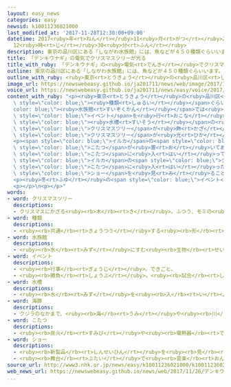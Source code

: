 ```yaml
---
layout: easy_news
categories: easy
newsid: k10011236021000
last_modified_at: '2017-11-28T12:30:00+09:00'
datetime: 2017<ruby>年<rt>ねん</rt></ruby>11<ruby>月<rt>がつ</rt></ruby>28<ruby>日<rt>にち</rt></ruby>
  12<ruby>時<rt>じ</rt></ruby>30<ruby>分<rt>ふん</rt></ruby>
description: 東京の品川区にある「しながわ水族館」には、魚などが４５０種類ぐらいいます。
title: 「デンキウナギ」の電気でクリスマスツリーが光る
title_with_ruby: 「デンキウナギ」の<ruby>電気<rt>でんき</rt></ruby>でクリスマスツリーが<ruby>光<rt>ひか</rt></ruby>る
outline: 東京の品川区にある「しながわ水族館」には、魚などが４５０種類ぐらいいます。
outline_with_ruby: <ruby>東京<rt>とうきょう</rt></ruby>の<ruby>品川区<rt>しながわく</rt></ruby>にある「しながわ<ruby>水族館<rt>すいぞくかん</rt></ruby>」には、<ruby>魚<rt>さかな</rt></ruby>などが４５０<ruby>種類<rt>しゅるい</rt></ruby>ぐらいいます。
image_url: https://newswebeasy.github.io/ja201711/news/web/image/2017/11/26/K10011236021_1711261203_1711261203_01_02.jpg
voice_url: https://newswebeasy.github.io/ja201711/news/easy/voice/2017/11/28/k10011236021000.mp3
content_with_ruby: "<p><ruby>東京<rt>とうきょう</rt></ruby>の<ruby>品川区<rt>しながわく</rt></ruby>にある「しながわ<ruby>水族館<rt>すいぞくかん</rt></ruby>」には、<ruby>魚<rt>さかな</rt></ruby>などが４５０<span\
  \ style=\"color: blue;\"><ruby>種類<rt>しゅるい</rt></ruby></span>ぐらいいます。<span style=\"\
  color: blue;\"><ruby>水族館<rt>すいぞくかん</rt></ruby></span>では<ruby>今<rt>いま</rt></ruby>、<ruby>冬<rt>ふゆ</rt></ruby>の<span\
  \ style=\"color: blue;\">イベント</span>を<ruby>行<rt>おこな</rt></ruby>っています。</p>\n<p><ruby>電気<rt>でんき</rt></ruby>を<ruby>作<rt>つく</rt></ruby>ることができる「デンキウナギ」という<ruby>魚<rt>さかな</rt></ruby>の<span\
  \ style=\"color: blue;\"><ruby>水槽<rt>すいそう</rt></ruby></span>の<ruby>近<rt>ちか</rt></ruby>くには、<span\
  \ style=\"color: blue;\">クリスマスツリー</span>が<ruby>飾<rt>かざ</rt></ruby>ってあります。デンキウナギが<ruby>作<rt>つく</rt></ruby>った<ruby>電気<rt>でんき</rt></ruby>で<span\
  \ style=\"color: blue;\">クリスマスツリー</span>が<ruby>光<rt>ひか</rt></ruby>ると、<ruby>子<rt>こ</rt></ruby>どもたちは<ruby>喜<rt>よろこ</rt></ruby>んでいました。<ruby>千葉県<rt>ちばけん</rt></ruby>から<ruby>来<rt>き</rt></ruby>た<ruby>女<rt>おんな</rt></ruby>の<ruby>子<rt>こ</rt></ruby>は「<ruby>魚<rt>さかな</rt></ruby>が<ruby>電気<rt>でんき</rt></ruby>を<ruby>作<rt>つく</rt></ruby>るのを<ruby>見<rt>み</rt></ruby>て、とても<ruby>驚<rt>おどろ</rt></ruby>きました」と<ruby>話<rt>はな</rt></ruby>していました。</p>\n\
  <p><span style=\"color: blue;\">イルカ</span>の<span style=\"color: blue;\"><ruby>水槽<rt>すいそう</rt></ruby></span>の<ruby>前<rt>まえ</rt></ruby>には<span\
  \ style=\"color: blue;\">こたつ</span>が<ruby>置<rt>お</rt></ruby>いてあります。<ruby>見<rt>み</rt></ruby>に<ruby>来<rt>き</rt></ruby>た<ruby>人<rt>ひと</rt></ruby>たちは、<span\
  \ style=\"color: blue;\">こたつ</span>に<ruby>入<rt>はい</rt></ruby>って<ruby>体<rt>からだ</rt></ruby>を<ruby>暖<rt>あたた</rt></ruby>かくして、<span\
  \ style=\"color: blue;\">イルカ</span>の<span style=\"color: blue;\">ショー</span>を<ruby>見<rt>み</rt></ruby>ることができます。<ruby>家族<rt>かぞく</rt></ruby>で<span\
  \ style=\"color: blue;\">こたつ</span>に<ruby>入<rt>はい</rt></ruby>った<ruby>女性<rt>じょせい</rt></ruby>は「<ruby>暖<rt>あたた</rt></ruby>かい<ruby>所<rt>ところ</rt></ruby>で<span\
  \ style=\"color: blue;\">ショー</span>を<ruby>見<rt>み</rt></ruby>ることができてよかったです」と<ruby>話<rt>はな</rt></ruby>していました。</p>\n\
  <p><ruby>冬<rt>ふゆ</rt></ruby>の<span style=\"color: blue;\">イベント</span>は、１２<ruby>月<rt>がつ</rt></ruby>２５<ruby>日<rt>にち</rt></ruby>までです。</p>\n\
  <p></p>\n<p></p>"
words:
- word: クリスマスツリー
  descriptions:
  - クリスマスにかざる<ruby><rb>木</rb><rt>き</rt></ruby>。ふつう、モミの<ruby><rb>木</rb><rt>き</rt></ruby>を<ruby><rb>使</rb><rt>つか</rt></ruby>って、かざりつける。
- word: 種類
  descriptions:
  - <ruby><rb>共通</rb><rt>きょうつう</rt></ruby>する<ruby><rb>形</rb><rt>かたち</rt></ruby>や<ruby><rb>性質</rb><rt>せいしつ</rt></ruby>によって<ruby><rb>分</rb><rt>わ</rt></ruby>けたもの。
- word: 水族館
  descriptions:
  - <ruby><rb>水</rb><rt>みず</rt></ruby>にすむ<ruby><rb>生物</rb><rt>せいぶつ</rt></ruby>を<ruby><rb>集</rb><rt>あつ</rt></ruby>め、ガラス<ruby><rb>張</rb><rt>ば</rt></ruby>りの<ruby><rb>大</rb><rt>おお</rt></ruby>きな<ruby><rb>水槽</rb><rt>すいそう</rt></ruby>に<ruby><rb>入</rb><rt>い</rt></ruby>れて、<ruby><rb>生</rb><rt>い</rt></ruby>きたままのようすを<ruby><rb>見</rb><rt>み</rt></ruby>せるようにした<ruby><rb>所</rb><rt>ところ</rt></ruby>。すいぞっかん。
- word: イベント
  descriptions:
  - <ruby><rb>行事</rb><rt>ぎょうじ</rt></ruby>。できごと。
  - <ruby><rb>勝負</rb><rt>しょうぶ</rt></ruby>。<ruby><rb>試合</rb><rt>しあい</rt></ruby>。
- word: 水槽
  descriptions:
  - <ruby><rb>水</rb><rt>みず</rt></ruby>を<ruby><rb>入</rb><rt>い</rt></ruby>れておく<ruby><rb>大</rb><rt>おお</rt></ruby>きな<ruby><rb>入</rb><rt>い</rt></ruby>れ<ruby><rb>物</rb><rt>もの</rt></ruby>。
- word: 海豚
  descriptions:
  - クジラのなかまで、<ruby><rb>海</rb><rt>うみ</rt></ruby>や<ruby><rb>川</rb><rt>かわ</rt></ruby>にすむ<ruby><rb>動物</rb><rt>どうぶつ</rt></ruby>。<ruby><rb>口先</rb><rt>くちさき</rt></ruby>がくちばしのような<ruby><rb>形</rb><rt>かたち</rt></ruby>にのび、<ruby><rb>歯</rb><rt>は</rt></ruby>がある。<ruby><rb>泳</rb><rt>およ</rt></ruby>ぎがうまく<ruby><rb>頭</rb><rt>あたま</rt></ruby>もよくて、<ruby><rb>芸</rb><rt>げい</rt></ruby>をしたりする。
- word: こたつ
  descriptions:
  - <ruby><rb>炭火</rb><rt>すみび</rt></ruby>や<ruby><rb>電熱器</rb><rt>でんねつき</rt></ruby>をわくで<ruby><rb>囲</rb><rt>かこ</rt></ruby>んで、ふとんなどをかけ、<ruby><rb>足</rb><rt>あし</rt></ruby>などを<ruby><rb>温</rb><rt>あたた</rt></ruby>めるもの。
- word: ショー
  descriptions:
  - <ruby><rb>新製品</rb><rt>しんせいひん</rt></ruby>を<ruby><rb>見</rb><rt>み</rt></ruby>せる<ruby><rb>展示会</rb><rt>てんじかい</rt></ruby>。
  - <ruby><rb>舞台</rb><rt>ぶたい</rt></ruby>で<ruby><rb>音楽</rb><rt>おんがく</rt></ruby>やおどりなどを<ruby><rb>見</rb><rt>み</rt></ruby>せること。
source_url: http://www3.nhk.or.jp/news/easy/k10011236021000/k10011236021000.html
web_news_url: https://newswebeasy.github.io/news/web/2017/11/26/デンキウナギでクリスマスツリー-水族館で冬の催し-東京
...
```

